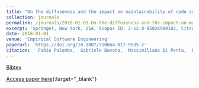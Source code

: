```yaml
---
title: "On the diffuseness and the impact on maintainability of code smells: a large scale empirical investigation"
collection: journals
permalink: /journals/2018-01-01-On-the-diffuseness-and-the-impact-on-maintainability-of-code-smells-a-large-scale-empirical-investigation
excerpt: 'Springer, New York, USA, Scopus ID: 2-s2.0-85026909182, Cited by: 22'
date: 2018-01-01
venue: 'Empirical Software Engineering'
paperurl: 'https://doi.org/10.1007/s10664-017-9535-z'
citation: ' Fabio Palomba,  Gabriele Bavota,  Massimiliano Di Penta,  Fausto Fasano,  Rocco Oliveto,  Andrea De Lucia, &quot;On the diffuseness and the impact on maintainability of code smells: a large scale empirical investigation.&quot; Empirical Software Engineering, 2018.'
---
```

[Bibtex](https://dblp.org/rec/bib/journals/ese/PalombaBPFOL18)

[Access paper here](https://doi.org/10.1007/s10664-017-9535-z){:target="_blank"}
